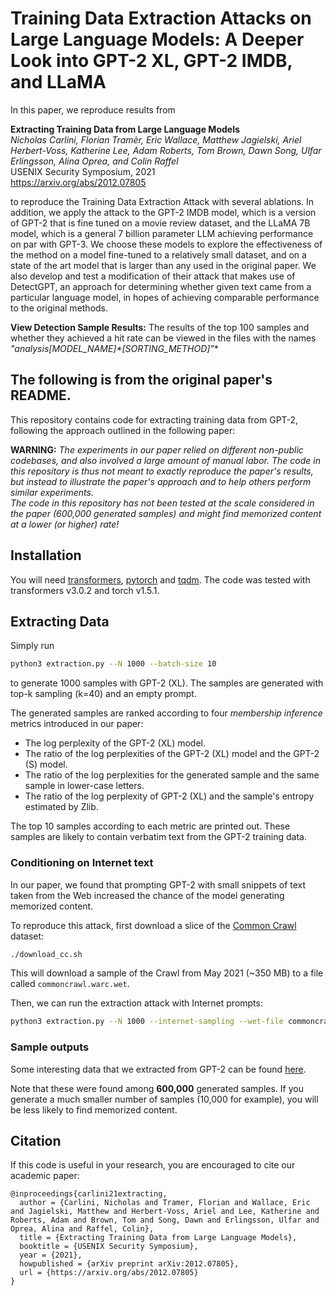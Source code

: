 # Training Data Extraction Attacks on Large Language Models: A Deeper Look into GPT-2 XL, GPT-2 IMDB, and LLaMA

In this paper, we reproduce results from

**Extracting Training Data from Large Language Models**<br>
_Nicholas Carlini, Florian Tramèr, Eric Wallace, Matthew Jagielski, Ariel Herbert-Voss, Katherine Lee, Adam Roberts, Tom Brown, Dawn Song, Ulfar Erlingsson, Alina Oprea, and Colin Raffel_<br>
USENIX Security Symposium, 2021<br>
https://arxiv.org/abs/2012.07805

to reproduce the Training Data Extraction Attack with several ablations. In addition, we apply the attack to the GPT-2 IMDB model, which is a version of GPT-2 that is fine tuned on a movie review dataset, and the LLaMA 7B model, which is a general 7 billion parameter LLM achieving performance on par with GPT-3. We choose these models to explore the effectiveness of the method on a model fine-tuned to a relatively small dataset, and on a state of the art model that is larger than any used in the original paper. We also develop and test a modification of their attack that makes use of DetectGPT, an approach for determining whether given text came from a particular language model, in hopes of achieving comparable performance to the original methods.

**View Detection Sample Results:**
The results of the top 100 samples and whether they achieved a hit rate can be viewed in the files with the names **"analysis*[MODEL_NAME]*[SORTING_METHOD]"**


## The following is from the original paper's README.

This repository contains code for extracting training data from GPT-2, following the approach outlined in the following paper:

**WARNING:**
_The experiments in our paper relied on different non-public codebases, and also involved a large amount of manual labor.
The code in this repository is thus not meant to exactly reproduce the paper's results, but instead to illustrate the paper's approach and to help others perform similar experiments._<br>
_The code in this repository has not been tested at the scale considered in the paper (600,000 generated samples) and might find memorized content at a lower (or higher) rate!_

## Installation

You will need [transformers](https://github.com/huggingface/transformers), [pytorch](https://pytorch.org/) and [tqdm](https://pypi.org/project/tqdm/).
The code was tested with transformers v3.0.2 and torch v1.5.1.

## Extracting Data

Simply run

```bash
python3 extraction.py --N 1000 --batch-size 10
```

to generate 1000 samples with GPT-2 (XL). The samples are generated with top-k sampling (k=40) and an empty prompt.

The generated samples are ranked according to four _membership inference_ metrics introduced in our paper:

- The log perplexity of the GPT-2 (XL) model.
- The ratio of the log perplexities of the GPT-2 (XL) model and the GPT-2 (S) model.
- The ratio of the log perplexities for the generated sample and the same sample in lower-case letters.
- The ratio of the log perplexity of GPT-2 (XL) and the sample's entropy estimated by Zlib.

The top 10 samples according to each metric are printed out. These samples are likely to contain verbatim text from the GPT-2 training data.

### Conditioning on Internet text

In our paper, we found that prompting GPT-2 with small snippets of text taken from the Web increased the chance of the model generating memorized content.

To reproduce this attack, first download a slice of the [Common Crawl](https://commoncrawl.org/) dataset:

```bash
./download_cc.sh
```

This will download a sample of the Crawl from May 2021 (~350 MB) to a file called `commoncrawl.warc.wet`.

Then, we can run the extraction attack with Internet prompts:

```bash
python3 extraction.py --N 1000 --internet-sampling --wet-file commoncrawl.warc.wet
```

### Sample outputs

Some interesting data that we extracted from GPT-2 can be found [here](Samples.md).<br>

Note that these were found among **600,000** generated samples.
If you generate a much smaller number of samples (10,000 for example), you will be less likely to find memorized content.

## Citation

If this code is useful in your research, you are encouraged to cite our academic paper:

```
@inproceedings{carlini21extracting,
  author = {Carlini, Nicholas and Tramer, Florian and Wallace, Eric and Jagielski, Matthew and Herbert-Voss, Ariel and Lee, Katherine and Roberts, Adam and Brown, Tom and Song, Dawn and Erlingsson, Ulfar and Oprea, Alina and Raffel, Colin},
  title = {Extracting Training Data from Large Language Models},
  booktitle = {USENIX Security Symposium},
  year = {2021},
  howpublished = {arXiv preprint arXiv:2012.07805},
  url = {https://arxiv.org/abs/2012.07805}
}
```
